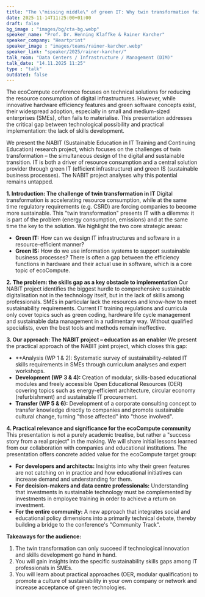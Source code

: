 ```yaml
---
title: "The \"missing middle\" of green IT: Why twin transformation fails without skills development 🇬🇧"
date: 2025-11-14T11:25:00+01:00
draft: false
bg_image : "images/bg/cta-bg.webp"
speaker_name: "Prof. Dr. Henning Klaffke & Rainer Karcher"
speaker_company: "Heartprint"
speaker_image : "images/teams/rainer-karcher.webp"
speaker_link: "speaker/2025/rainer-karcher/"
talk_room: "Data Centers / Infrastructure / Management (DIM)"
talk_date: "14.11.2025 11:25"
type : "talk"
outdated: false
---
```


The ecoCompute conference focuses on technical solutions for reducing the resource consumption of digital infrastructures. However, while innovative hardware efficiency features and green software concepts exist, their widespread adoption, especially in small and medium-sized enterprises (SMEs), often fails to materialise. This presentation addresses the critical gap between technological possibility and practical implementation: the lack of skills development.

We present the NABIT (Sustainable Education in IT Training and Continuing Education) research project, which focuses on the challenges of twin transformation – the simultaneous design of the digital and sustainable transition. IT is both a driver of resource consumption and a central solution provider through green IT (efficient infrastructure) and green IS (sustainable business processes). The NABIT project analyses why this potential remains untapped.

**1. Introduction: The challenge of twin transformation in IT**
Digital transformation is accelerating resource consumption, while at the same time regulatory requirements (e.g. CSRD) are forcing companies to become more sustainable. This "twin transformation" presents IT with a dilemma: it is part of the problem (energy consumption, emissions) and at the same time the key to the solution. We highlight the two core strategic areas:
*   **Green IT:** How can we design IT infrastructures and software in a resource-efficient manner?
*   **Green IS:** How do we use information systems to support sustainable business processes?
There is often a gap between the efficiency functions in hardware and their actual use in software, which is a core topic of ecoCompute.

**2. The problem: the skills gap as a key obstacle to implementation**
Our NABIT project identifies the biggest hurdle to comprehensive sustainable digitalisation not in the technology itself, but in the lack of skills among professionals. SMEs in particular lack the resources and know-how to meet sustainability requirements. Current IT training regulations and curricula only cover topics such as green coding, hardware life cycle management and sustainable data management in a rudimentary way. Without qualified specialists, even the best tools and methods remain ineffective.

**3. Our approach: The NABIT project – education as an enabler**
We present the practical approach of the NABIT joint project, which closes this gap:
*   **Analysis (WP 1 & 2): Systematic survey of sustainability-related IT skills requirements in SMEs through curriculum analyses and expert workshops.
*   **Development (WP 3 & 4):** Creation of modular, skills-based educational modules and freely accessible Open Educational Resources (OER) covering topics such as energy-efficient architecture, circular economy (refurbishment) and sustainable IT procurement.
*   **Transfer (WP 5 & 6):** Development of a corporate consulting concept to transfer knowledge directly to companies and promote sustainable cultural change, turning "those affected" into "those involved".

**4. Practical relevance and significance for the ecoCompute community**
This presentation is not a purely academic treatise, but rather a "success story from a real project" in the making. We will share initial lessons learned from our collaboration with companies and educational institutions. The presentation offers concrete added value for the ecoCompute target group:
*   **For developers and architects:** Insights into why their green features are not catching on in practice and how educational initiatives can increase demand and understanding for them.
*   **For decision-makers and data centre professionals:** Understanding that investments in sustainable technology must be complemented by investments in employee training in order to achieve a return on investment.
*   **For the entire community:** A new approach that integrates social and educational policy dimensions into a primarily technical debate, thereby building a bridge to the conference's "Community Track".

**Takeaways for the audience:**
1.  The twin transformation can only succeed if technological innovation and skills development go hand in hand.
2.  You will gain insights into the specific sustainability skills gaps among IT professionals in SMEs.
3.  You will learn about practical approaches (OER, modular qualification) to promote a culture of sustainability in your own company or network and increase acceptance of green technologies.
